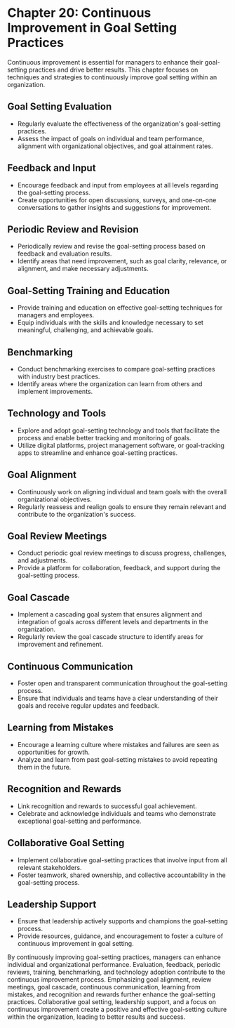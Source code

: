Chapter 20: Continuous Improvement in Goal Setting Practices
============================================================

Continuous improvement is essential for managers to enhance their goal-setting practices and drive better results. This chapter focuses on techniques and strategies to continuously improve goal setting within an organization.

**Goal Setting Evaluation**
---------------------------

* Regularly evaluate the effectiveness of the organization's goal-setting practices.
* Assess the impact of goals on individual and team performance, alignment with organizational objectives, and goal attainment rates.

**Feedback and Input**
----------------------

* Encourage feedback and input from employees at all levels regarding the goal-setting process.
* Create opportunities for open discussions, surveys, and one-on-one conversations to gather insights and suggestions for improvement.

**Periodic Review and Revision**
--------------------------------

* Periodically review and revise the goal-setting process based on feedback and evaluation results.
* Identify areas that need improvement, such as goal clarity, relevance, or alignment, and make necessary adjustments.

**Goal-Setting Training and Education**
---------------------------------------

* Provide training and education on effective goal-setting techniques for managers and employees.
* Equip individuals with the skills and knowledge necessary to set meaningful, challenging, and achievable goals.

**Benchmarking**
----------------

* Conduct benchmarking exercises to compare goal-setting practices with industry best practices.
* Identify areas where the organization can learn from others and implement improvements.

**Technology and Tools**
------------------------

* Explore and adopt goal-setting technology and tools that facilitate the process and enable better tracking and monitoring of goals.
* Utilize digital platforms, project management software, or goal-tracking apps to streamline and enhance goal-setting practices.

**Goal Alignment**
------------------

* Continuously work on aligning individual and team goals with the overall organizational objectives.
* Regularly reassess and realign goals to ensure they remain relevant and contribute to the organization's success.

**Goal Review Meetings**
------------------------

* Conduct periodic goal review meetings to discuss progress, challenges, and adjustments.
* Provide a platform for collaboration, feedback, and support during the goal-setting process.

**Goal Cascade**
----------------

* Implement a cascading goal system that ensures alignment and integration of goals across different levels and departments in the organization.
* Regularly review the goal cascade structure to identify areas for improvement and refinement.

**Continuous Communication**
----------------------------

* Foster open and transparent communication throughout the goal-setting process.
* Ensure that individuals and teams have a clear understanding of their goals and receive regular updates and feedback.

**Learning from Mistakes**
--------------------------

* Encourage a learning culture where mistakes and failures are seen as opportunities for growth.
* Analyze and learn from past goal-setting mistakes to avoid repeating them in the future.

**Recognition and Rewards**
---------------------------

* Link recognition and rewards to successful goal achievement.
* Celebrate and acknowledge individuals and teams who demonstrate exceptional goal-setting and performance.

**Collaborative Goal Setting**
------------------------------

* Implement collaborative goal-setting practices that involve input from all relevant stakeholders.
* Foster teamwork, shared ownership, and collective accountability in the goal-setting process.

**Leadership Support**
----------------------

* Ensure that leadership actively supports and champions the goal-setting process.
* Provide resources, guidance, and encouragement to foster a culture of continuous improvement in goal setting.

By continuously improving goal-setting practices, managers can enhance individual and organizational performance. Evaluation, feedback, periodic reviews, training, benchmarking, and technology adoption contribute to the continuous improvement process. Emphasizing goal alignment, review meetings, goal cascade, continuous communication, learning from mistakes, and recognition and rewards further enhance the goal-setting practices. Collaborative goal setting, leadership support, and a focus on continuous improvement create a positive and effective goal-setting culture within the organization, leading to better results and success.
